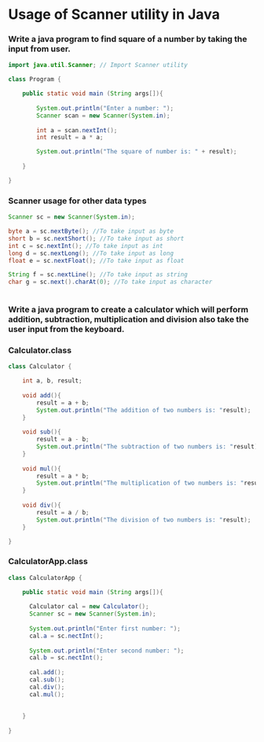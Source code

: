 # Usage of Scanner utility in Java
### Write a java program to find square of a number by taking the input from user.

```java
import java.util.Scanner; // Import Scanner utility

class Program {

	public static void main (String args[]){
		
		System.out.println("Enter a number: ");
		Scanner scan = new Scanner(System.in);
		
		int a = scan.nextInt();
		int result = a * a;

		System.out.println("The square of number is: " + result);
	
	}

}
```

### Scanner usage for other data types
```java
Scanner sc = new Scanner(System.in);

byte a = sc.nextByte(); //To take input as byte
short b = sc.nextShort(); //To take input as short
int c = sc.nextInt(); //To take input as int
long d = sc.nextLong(); //To take input as long
float e = sc.nextFloat(); //To take input as float

String f = sc.nextLine(); //To take input as string
char g = sc.next().charAt(0); //To take input as character
 
```

### Write a java program to create a calculator which will perform addition, subtraction, multiplication and division also take the user input from the keyboard.

### Calculator.class
```java
class Calculator {

	int a, b, result;
	
	void add(){
	    result = a + b;
	    System.out.println("The addition of two numbers is: "result);
	}
	
	void sub(){
	    result = a - b;
	    System.out.println("The subtraction of two numbers is: "result);
	}
	
	void mul(){
	    result = a * b;
	    System.out.println("The multiplication of two numbers is: "result);
	}
	
	void div(){
	    result = a / b;
	    System.out.println("The division of two numbers is: "result);
	}

}
```

### CalculatorApp.class
```java
class CalculatorApp {

	public static void main (String args[]){
	
	  Calculator cal = new Calculator();
	  Scanner sc = new Scanner(System.in);
	  
	  System.out.println("Enter first number: ");
	  cal.a = sc.nectInt();
	  
	  System.out.println("Enter second number: ");
	  cal.b = sc.nectInt();
	  
	  cal.add();
	  cal.sub();
	  cal.div();
	  cal.mul();
	  
	
	}
	
}

```

